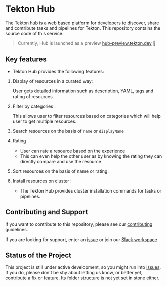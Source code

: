 # Tekton Hub

The Tekton hub is a web based platform for developers to discover,
share and contribute tasks and pipelines for Tekton. This repository
contains the source code of this service.


> Currently, Hub is launched as a preview [hub-preview.tekton.dev](https://hub-preview.tekton.dev) :mega:


## Key features


* Tekton Hub provides the following features:



1. Display of resources in a curated way:

     User gets detailed information such as description, YAML, tags and rating of resources.


  2. Filter by  categories :

     This allows user to filter resources based on categories which will help user to get multiple resources.

  3. Search resources on the basis of `name` or `displayName`

  4. Rating

     - User can rate a resource based on the experience
     - This can even help the other user as by knowing the rating they can directly compare and use the resource

  5. Sort resources on the basis of name or rating.

  6. Install resources on cluster :
     - The Tekton Hub provides cluster installation commands for tasks or pipelines.

## Contributing and Support

If you want to contribute to this repository, please see our [contributing](./CONTRIBUTING.md) guidelines.

If you are looking for support, enter an [issue](https://github.com/tektoncd/hub/issues/new) or join our [Slack workspace](https://github.com/tektoncd/community/blob/master/contact.md#slack)

## Status of the Project

This project is still under active development, so you might run into
[issues](https://github.com/tektoncd/hub/issues). If you do,
please don't be shy about letting us know, or better yet, contribute a
fix or feature. Its folder structure is not yet set in stone either.
